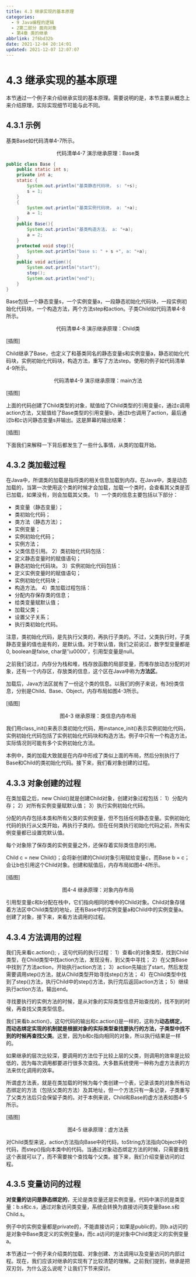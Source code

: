 ```yaml
---
title: 4.3 继承实现的基本原理
categories:
  - 9 Java编程的逻辑
  - 2第二部分 面向对象
  - 第4章 类的继承
abbrlink: 2f6bd32b
date: 2021-12-04 20:14:01
updated: 2021-12-07 12:07:07
---
```

# 4.3 继承实现的基本原理
本节通过一个例子来介绍继承实现的基本原理。需要说明的是，本节主要从概念上来介绍原理，实际实现细节可能与此不同。

## 4.3.1 示例
基类Base如代码清单4-7所示。

<center>代码清单4-7 演示继承原理：Base类</center>

```java
public class Base {
    public static int s;
    private int a;
    static {
        System.out.println("基类静态代码块， s: "+s);
        s = 1;
    }
    {
        System.out.println("基类实例代码块， a: "+a);
        a = 1;
    }
    public Base(){
        System.out.println("基类构造方法， a: "+a);
        a = 2;
    }
    protected void step(){
        System.out.println("base s: " + s +", a: "+a);
    }
    public void action(){
        System.out.println("start");
        step();
        System.out.println("end");
    }
}
```

Base包括一个静态变量s，一个实例变量a，一段静态初始化代码块，一段实例初始化代码块，一个构造方法，两个方法step和action。子类Child如代码清单4-8所示。

<center>代码清单4-8 演示继承原理：Child类</center>

[插图]

Child继承了Base，也定义了和基类同名的静态变量s和实例变量a，静态初始化代码块，实例初始化代码块，构造方法，重写了方法step。使用的例子如代码清单4-9所示。

<center>代码清单4-9 演示继承原理：main方法</center>

[插图]

上面的代码创建了Child类型的对象，赋值给了Child类型的引用变量c，通过c调用action方法，又赋值给了Base类型的引用变量b，通过b也调用了action，最后通过b和c访问静态变量s并输出。这是屏幕的输出结果：

[插图]

下面我们来解释一下背后都发生了一些什么事情，从类的加载开始。

## 4.3.2 类加载过程
在Java中，所谓类的加载是指将类的相关信息加载到内存。在Java中，类是动态加载的，当第一次使用这个类的时候才会加载，加载一个类时，会查看其父类是否已加载，如果没有，则会加载其父类。
1）一个类的信息主要包括以下部分：
- 类变量（静态变量）；
- 类初始化代码；
- 类方法（静态方法）；
- 实例变量；
- 实例初始化代码；
- 实例方法；
- 父类信息引用。
2）类初始化代码包括：
- 定义静态变量时的赋值语句；
- 静态初始化代码块。
3）实例初始化代码包括：
- 定义实例变量时的赋值语句；
- 实例初始化代码块；
- 构造方法。
4）类加载过程包括：
- 分配内存保存类的信息；
- 给类变量赋默认值；
- 加载父类；
- 设置父子关系；
- 执行类初始化代码。

注意，类初始化代码，是先执行父类的，再执行子类的。不过，父类执行时，子类静态变量的值也是有的，是默认值。对于默认值，我们之前说过，数字型变量都是0, boolean是false, char是'\u0000'，引用型变量是null。

之前我们说过，内存分为栈和堆，栈存放函数的局部变量，而堆存放动态分配的对象，还有一个内存区，存放类的信息，这个区在Java中称为**方法区**。

加载后，Java方法区就有了一份这个类的信息。以我们的例子来说，有3份类信息，分别是Child、Base、Object，内存布局如图4-3所示。

[插图]

<center>图4-3 继承原理：类信息内存布局</center>

我们用class_init()来表示类初始化代码，用instance_init()表示实例初始化代码，实例初始化代码包括了实例初始化代码块和构造方法。例子中只有一个构造方法，实际情况则可能有多个实例初始化方法。

本例中，类的加载大致就是在内存中形成了类似上面的布局，然后分别执行了Base和Child的类初始化代码。接下来，我们看对象创建的过程。

## 4.3.3 对象创建的过程
在类加载之后，new Child()就是创建Child对象，创建对象过程包括：
1）分配内存；
2）对所有实例变量赋默认值；
3）执行实例初始化代码。

分配的内存包括本类和所有父类的实例变量，但不包括任何静态变量。实例初始化代码的执行从父类开始，再执行子类的。但在任何类执行初始化代码之前，所有实例变量都已设置完默认值。

每个对象除了保存类的实例变量之外，还保存着实际类信息的引用。

Child c = new Child()；会将新创建的Child对象引用赋给变量c，而Base b = c；会让b也引用这个Child对象。创建和赋值后，内存布局如图4-4所示。

[插图]

<center>图4-4 继承原理：对象内存布局</center>

引用型变量c和b分配在栈中，它们指向相同的堆中的Child对象。Child对象存储着方法区中Child类型的地址，还有Base中的实例变量a和Child中的实例变量a。创建了对象，接下来，来看方法调用的过程。

## 4.3.4 方法调用的过程
我们先来看c.action(); ，这句代码的执行过程：
1）查看c的对象类型，找到Child类型，在Child类型中找action方法，发现没有，到父类中寻找；
2）在父类Base中找到了方法action，开始执行action方法；
3）action先输出了start，然后发现需要调用step()方法，就从Child类型开始寻找step()方法；
4）在Child类型中找到了step()方法，执行Child中的step()方法，执行完后返回action方法；
5）继续执行action方法，输出end。

寻找要执行的实例方法的时候，是从对象的实际类型信息开始查找的，找不到的时候，再查找父类类型信息。

我们来看b.action()，这句代码的输出和c.action()是一样的，这称为**动态绑定，而动态绑定实现的机制就是根据对象的实际类型查找要执行的方法，子类型中找不到的时候再查找父类**。这里，因为b和c指向相同的对象，所以执行结果是一样的。

如果继承的层次比较深，要调用的方法位于比较上层的父类，则调用的效率是比较低的，因为每次调用都要进行很多次查找。大多数系统使用一种称为虚方法表的方法来优化调用的效率。

所谓虚方法表，就是在类加载的时候为每个类创建一个表，记录该类的对象所有动态绑定的方法（包括父类的方法）及其地址，但一个方法只有一条记录，子类重写了父类方法后只会保留子类的。对于本例来说，Child和Base的虚方法表如图4-5所示。

[插图]

<center>图4-5 继承原理：虚方法表</center>

对Child类型来说，action方法指向Base中的代码，toString方法指向Object中的代码，而step()指向本类中的代码。当通过对象动态绑定方法的时候，只需要查找这个表就可以了，而不需要挨个查找每个父类。接下来，我们介绍变量访问的过程。

## 4.3.5 变量访问的过程
**对变量的访问是静态绑定的**，无论是类变量还是实例变量。代码中演示的是类变量：b.s和c.s，通过对象访问类变量，系统会转换为直接访问类变量Base.s和Child.s。

例子中的实例变量都是private的，不能直接访问；如果是public的，则b.a访问的是对象中Base类定义的实例变量a，而c.a访问的是对象中Child类定义的实例变量a。

本节通过一个例子来介绍类的加载、对象创建、方法调用以及变量访问的内部过程。现在，我们应该对继承的实现有了比较清楚的理解。之前我们提到，继承是把双刃剑，为什么这么说呢？让我们下节来探讨。
